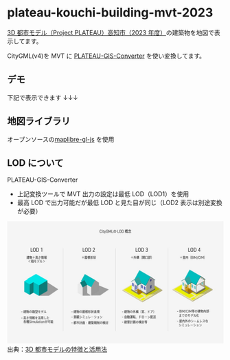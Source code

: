 # plateau-kouchi-building-mvt-2023

[3D 都市モデル（Project PLATEAU）高知市（2023 年度）](https://www.geospatial.jp/ckan/dataset/plateau-39201-kouchi-shi-2023)の建築物を地図で表示してます。

CityGML(v4)を MVT に [PLATEAU-GIS-Converter](https://github.com/Project-PLATEAU/PLATEAU-GIS-Converter) を使い変換してます。

## デモ

下記で表示できます ↓↓↓

## 地図ライブラリ

オープンソースの[maplibre-gl-js](https://github.com/maplibre/maplibre-gl-js) を使用

## LOD について

PLATEAU-GIS-Converter

- 上記変換ツールで MVT 出力の設定は最低 LOD（LOD1）を使用
- 最高 LOD で出力可能だが最低 LOD と見た目が同じ（LOD2 表示は別途変換が必要）

![](docs/about_citygml_02.jpeg)
出典：[3D 都市モデルの特徴と活用法](https://www.mlit.go.jp/plateau/learning/tpc01-2/#p1_3_2)
